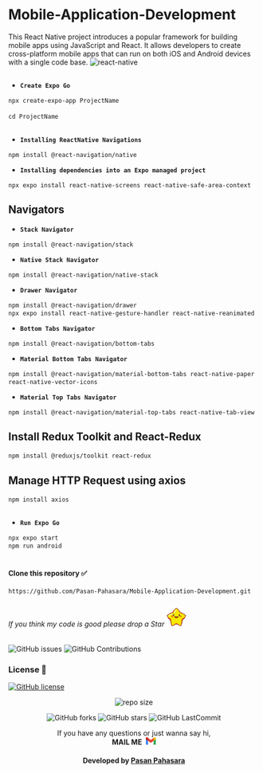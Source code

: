# Mobile-Application-Development

This React Native project introduces a popular framework for building mobile apps using JavaScript and React. It allows developers to create cross-platform mobile apps that can run on both iOS and Android devices with a single code base.
![react-native](https://github.com/Pasan-Pahasara/Mobile-Application-Development/assets/88943660/a62b2bd5-5d42-4b49-84b2-14d0e7d4cfd3)


##
- **`Create Expo Go`**
```
npx create-expo-app ProjectName

cd ProjectName
```

##
- **`Installing ReactNative Navigations`**
```
npm install @react-navigation/native
```

- **`Installing dependencies into an Expo managed project`**
```
npx expo install react-native-screens react-native-safe-area-context
```
##
## Navigators
- **`Stack Navigator`**
```
npm install @react-navigation/stack
```
- **`Native Stack Navigator`**
```
npm install @react-navigation/native-stack
```
- **`Drawer Navigator`**
```
npm install @react-navigation/drawer
npx expo install react-native-gesture-handler react-native-reanimated
```
- **`Bottom Tabs Navigator`**
```
npm install @react-navigation/bottom-tabs
```
- **`Material Bottom Tabs Navigator`**
```
npm install @react-navigation/material-bottom-tabs react-native-paper react-native-vector-icons
```
- **`Material Top Tabs Navigator`**
```
npm install @react-navigation/material-top-tabs react-native-tab-view
```
##
## Install Redux Toolkit and React-Redux
```
npm install @reduxjs/toolkit react-redux
```
##
## Manage HTTP Request using axios
```
npm install axios
```
##
- **`Run Expo Go`**
```
npx expo start
npm run android  
```

#  
#### Clone this repository ✅
```md
https://github.com/Pasan-Pahasara/Mobile-Application-Development.git
```
###                                              
###### If you think my code is good please drop a Star <img src="https://github.com/Pasan-Pahasara/md-alpha/blob/main/star.webp" width="40px">

![GitHub issues](https://img.shields.io/github/issues/Pasan-Pahasara/Mobile-Application-Development?&labelColor=black&color=eb3b5a&label=Issues&logo=issues&logoColor=black&style=for-the-badge)
![GitHub Contributions](https://img.shields.io/github/contributors/Pasan-Pahasara/Mobile-Application-Development?&labelColor=black&color=8854d0&style=for-the-badge)

### License 📝
[![GitHub license](https://img.shields.io/github/license/Pasan-Pahasara/Mobile-Application-Development?&labelColor=black&color=3867d6&style=for-the-badge)](https://github.com/Pasan-Pahasara/REST-API/blob/main/License)

<div align="center">

![repo size](https://img.shields.io/github/repo-size/Pasan-Pahasara/Mobile-Application-Development?label=Repo%20Size&style=for-the-badge&labelColor=black&color=20bf6b)
 
![GitHub forks](https://img.shields.io/github/forks/Pasan-Pahasara/Mobile-Application-Development?&labelColor=black&color=0fb9b1&style=for-the-badge)
![GitHub stars](https://img.shields.io/github/stars/Pasan-Pahasara/Mobile-Application-Development?&labelColor=black&color=f7b731&style=for-the-badge)
![GitHub LastCommit](https://img.shields.io/github/last-commit/Pasan-Pahasara/Mobile-Application-Development?logo=github&labelColor=black&color=d1d8e0&style=for-the-badge)

</div>

<div align="center"> 
If you have any questions or just wanna say hi, <br><b>MAIL ME</b>&nbsp;
  <a href="mailto:pasanpahasara7788@gmail.com">
      <img width="20px" src="https://github.com/Pasan-Pahasara/md-alpha/blob/main/gmail.svg" />
  </a></p>
 
 </div>

<div align="center"> 
 
#### Developed by [Pasan Pahasara](https://github.com/Pasan-Pahasara/) 
</div>

